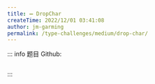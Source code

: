 ```yaml
---
title: ➖ DropChar
createTime: 2022/12/01 03:41:08
author: jm-garming
permalink: /type-challenges/medium/drop-char/
---
```


::: info 题目
Github: []()

```ts

```

:::
